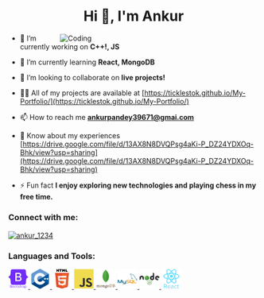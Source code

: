 <h1 align="center">Hi 👋, I'm Ankur</h1>


<img align="right" alt="Coding " width="400" 
  src="https://cdn.dribbble.com/users/1162077/screenshots/3848914/programmer.gif"> 




- 🔭 I’m currently working on **C++!, JS**

- 🌱 I’m currently learning **React, MongoDB**

- 👯 I’m looking to collaborate on **live projects!**

- 👨‍💻 All of my projects are available at [https://ticklestok.github.io/My-Portfolio/](https://ticklestok.github.io/My-Portfolio/)

- 📫 How to reach me **ankurpandey39671@gmai.com**

- 📄 Know about my experiences [https://drive.google.com/file/d/13AX8N8DVQPsg4aKi-P_DZ24YDXOq-Bhk/view?usp=sharing](https://drive.google.com/file/d/13AX8N8DVQPsg4aKi-P_DZ24YDXOq-Bhk/view?usp=sharing)

- ⚡ Fun fact **I enjoy exploring new technologies and playing chess in my free time.**

<h3 align="left">Connect with me:</h3>
<p align="left">
<a href="https://www.leetcode.com/ankur_1234" target="blank"><img align="center" src="https://raw.githubusercontent.com/rahuldkjain/github-profile-readme-generator/master/src/images/icons/Social/leet-code.svg" alt="ankur_1234" height="30" width="40" /></a>
</p>

<h3 align="left">Languages and Tools:</h3>
<p align="left"> <a href="https://getbootstrap.com" target="_blank" rel="noreferrer"> <img src="https://raw.githubusercontent.com/devicons/devicon/master/icons/bootstrap/bootstrap-plain-wordmark.svg" alt="bootstrap" width="40" height="40"/> </a> <a href="https://www.w3schools.com/cpp/" target="_blank" rel="noreferrer"> <img src="https://raw.githubusercontent.com/devicons/devicon/master/icons/cplusplus/cplusplus-original.svg" alt="cplusplus" width="40" height="40"/> </a> <a href="https://www.w3.org/html/" target="_blank" rel="noreferrer"> <img src="https://raw.githubusercontent.com/devicons/devicon/master/icons/html5/html5-original-wordmark.svg" alt="html5" width="40" height="40"/> </a> <a href="https://developer.mozilla.org/en-US/docs/Web/JavaScript" target="_blank" rel="noreferrer"> <img src="https://raw.githubusercontent.com/devicons/devicon/master/icons/javascript/javascript-original.svg" alt="javascript" width="40" height="40"/> </a> <a href="https://www.mongodb.com/" target="_blank" rel="noreferrer"> <img src="https://raw.githubusercontent.com/devicons/devicon/master/icons/mongodb/mongodb-original-wordmark.svg" alt="mongodb" width="40" height="40"/> </a> <a href="https://www.mysql.com/" target="_blank" rel="noreferrer"> <img src="https://raw.githubusercontent.com/devicons/devicon/master/icons/mysql/mysql-original-wordmark.svg" alt="mysql" width="40" height="40"/> </a> <a href="https://nodejs.org" target="_blank" rel="noreferrer"> <img src="https://raw.githubusercontent.com/devicons/devicon/master/icons/nodejs/nodejs-original-wordmark.svg" alt="nodejs" width="40" height="40"/> </a> <a href="https://reactjs.org/" target="_blank" rel="noreferrer"> <img src="https://raw.githubusercontent.com/devicons/devicon/master/icons/react/react-original-wordmark.svg" alt="react" width="40" height="40"/> </a> <a href="https://sass-lang.com" target="_blank" rel="noreferrer">  </a> </p>
